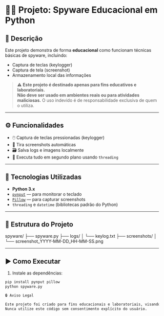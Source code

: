 # 🕵️‍♀️ Projeto: Spyware Educacional em Python

## 📌 Descrição

Este projeto demonstra de forma **educacional** como funcionam técnicas básicas de spyware, incluindo:

- Captura de teclas (keylogger)
- Captura de tela (screenshot)
- Armazenamento local das informações

> ⚠️ **Este projeto é destinado apenas para fins educativos e laboratoriais.**  
> **Não deve ser usado em ambientes reais ou para atividades maliciosas.** O uso indevido é de responsabilidade exclusiva de quem o utiliza.

---

## ⚙️ Funcionalidades

- 🖱️ Captura de teclas pressionadas (keylogger)
- 📸 Tira screenshots automáticas
- 🗃️ Salva logs e imagens localmente
- 🧵 Executa tudo em segundo plano usando `threading`

---

## 🧰 Tecnologias Utilizadas

- **Python 3.x**
- [`pynput`](https://pypi.org/project/pynput/) — para monitorar o teclado
- [`Pillow`](https://pypi.org/project/Pillow/) — para capturar screenshots
- `threading` e `datetime` (bibliotecas padrão do Python)

---

## 📁 Estrutura do Projeto
spyware/
├── spyware.py
├── logs/
│ └── keylog.txt
├── screenshots/
│ └── screenshot_YYYY-MM-DD_HH-MM-SS.png


---

## ▶️ Como Executar

1. Instale as dependências:
```bash
pip install pynput pillow
python spyware.py

🔒 Aviso Legal

Este projeto foi criado para fins educacionais e laboratoriais, visando entendimento de técnicas de segurança ofensiva para profissionais da área.
Nunca utilize este código sem consentimento explícito do usuário.
